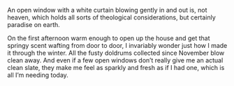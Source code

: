 An open window with a white curtain blowing gently in and out is, not heaven, which holds all sorts of theological considerations, but certainly paradise on earth.

On the first afternoon warm enough to open up the house and get that springy scent wafting from door to door, I invariably wonder just how I made it through the winter. All the fusty doldrums collected since November blow clean away. And even if a few open windows don’t really give me an actual clean slate, they make me feel as sparkly and fresh as if I had one, which is all I’m needing today.